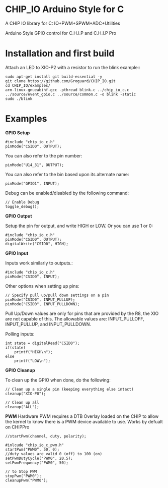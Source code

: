 # CHIP_IO Arduino Style for C
A CHIP IO library for C: IO+PWM+SPWM+ADC+Utilities

Arduino Style GPIO control for C.H.I.P and C.H.I.P Pro

# Installation and first build
Attach an LED to XIO-P2 with a resistor to run the blink example::

    sudo apt-get install git build-essential -y
    git clone https://github.com/Groguard/CHIP_IO.git
    cd CHIP_IO/examples/
    arm-linux-gnueabihf-gcc -pthread blink.c ../chip_io_c.c ../source/event_gpio.c ../source/common.c -o blink -static
    sudo ./blink


# Examples

**GPIO Setup**

    #include "chip_io_c.h"
    pinMode("CSID0", OUTPUT);

You can also refer to the pin number:

    pinMode("U14_31", OUTPUT);

You can also refer to the bin based upon its alternate name:

    pinMode("GPIO1", INPUT);

Debug can be enabled/disabled by the following command:

    // Enable Debug
    toggle_debug();

**GPIO Output**

Setup the pin for output, and write HIGH or LOW. Or you can use 1 or 0:

    #include "chip_io_c.h"
    pinMode("CSID0", OUTPUT);
    digitalWrite("CSID0", HIGH);

**GPIO Input**

Inputs work similarly to outputs.:

    #include "chip_io_c.h"
    pinMode("CSID0", INPUT);

Other options when setting up pins:

    // Specify pull up/pull down settings on a pin
    pinMode("CSID0", INPUT_PULLUP);
    pinMode("CSID0", INPUT_PULLDOWN);
    
Pull Up/Down values are only for pins that are provided by the R8, the XIO are not capable of this.  The allowable values are: INPUT_PULLOFF, INPUT_PULLUP, and INPUT_PULLDOWN.

Polling inputs:

    int state = digitalRead("CSID0");
    if(state)
        printf("HIGH\n");
    else
        printf("LOW\n");

**GPIO Cleanup**

To clean up the GPIO when done, do the following:

    // Clean up a single pin (keeping everything else intact)
    cleanup("XIO-P0");
    
    // Clean up all 
    cleanup("ALL");
    
**PWM** 
Hardware PWM requires a DTB Overlay loaded on the CHIP to allow the kernel to know there is a PWM device available to use. Works by defualt on CHIPPro

    //startPwm(channel, duty, polarity);
    
    #inlcude "chip_io_c_pwm.h"
    startPwm("PWM0", 50, 0);
    //duty values are valid 0 (off) to 100 (on)
    setPwmDutyCycle("PWM0", 20.5);
    setPwmFrequency("PWM0", 50);
    
    // to Stop PWM
    stopPwm("PWM0");
    cleanupPwm("PWM0");
    
